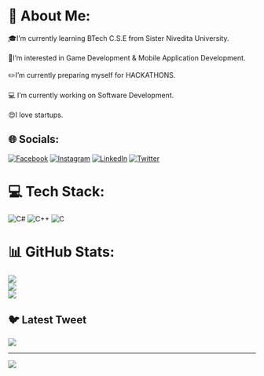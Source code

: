 # 💫 About Me:
🎓I’m currently learning BTech C.S.E from Sister Nivedita University.<br><br>👀I’m interested in Game Development & Mobile Application Development.<br><br>✏️I’m currently preparing myself for HACKATHONS.<br><br>💻 I’m currently working on Software Development.<br><br>😍I love startups.


## 🌐 Socials:
[![Facebook](https://img.shields.io/badge/Facebook-%231877F2.svg?logo=Facebook&logoColor=white)](https://facebook.com/https://www.facebook.com/mdtameem.gazi.9?mibextid=ZbWKwL) [![Instagram](https://img.shields.io/badge/Instagram-%23E4405F.svg?logo=Instagram&logoColor=white)](https://instagram.com/http://www.instagram.com/mdtameemgazi) [![LinkedIn](https://img.shields.io/badge/LinkedIn-%230077B5.svg?logo=linkedin&logoColor=white)](https://linkedin.com/in/https://www.linkedin.com/in/md-tameem-gazi-26893a22a) [![Twitter](https://img.shields.io/badge/Twitter-%231DA1F2.svg?logo=Twitter&logoColor=white)](https://twitter.com/https://twitter.com/tameem_gazi?t=nN73tKDfIGU-ZAy3KN9Dbw&s=09) 

# 💻 Tech Stack:
![C#](https://img.shields.io/badge/c%23-%23239120.svg?style=for-the-badge&logo=c-sharp&logoColor=white) ![C++](https://img.shields.io/badge/c++-%2300599C.svg?style=for-the-badge&logo=c%2B%2B&logoColor=white) ![C](https://img.shields.io/badge/c-%2300599C.svg?style=for-the-badge&logo=c&logoColor=white)
# 📊 GitHub Stats:
![](https://github-readme-stats.vercel.app/api?username=Tameem2004&theme=radical&hide_border=true&include_all_commits=true&count_private=true)<br/>
![](https://github-readme-streak-stats.herokuapp.com/?user=Tameem2004&theme=radical&hide_border=true)<br/>
![](https://github-readme-stats.vercel.app/api/top-langs/?username=Tameem2004&theme=radical&hide_border=true&include_all_commits=true&count_private=true&layout=compact)

## 🐦 Latest Tweet
[![](https://gtce.itsvg.in/api?username=https://twitter.com/tameem_gazi?t=nN73tKDfIGU-ZAy3KN9Dbw&s=09)](https://github.com/VishwaGauravIn/github-twitter-card-embed)

---
[![](https://visitcount.itsvg.in/api?id=Tameem2004&icon=0&color=0)](https://visitcount.itsvg.in)

<!-- Proudly created with GPRM ( https://gprm.itsvg.in ) -->
